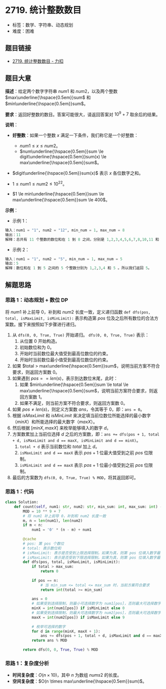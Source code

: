 # 2719. 统计整数数目

- 标签：数学、字符串、动态规划
- 难度：困难

## 题目链接

- [2719. 统计整数数目 - 力扣](https://leetcode.cn/problems/count-of-integers/)

## 题目大意

**描述**：给定两个数字字符串 $num1$ 和 $num2$，以及两个整数 $max\underline{\hspace{0.5em}}sum$ 和 $min\underline{\hspace{0.5em}}sum$。

**要求**：返回好整数的数目。答案可能很大，请返回答案对 $10^9 + 7$ 取余后的结果。

**说明**：

- **好整数**：如果一个整数 $x$ 满足一下条件，我们称它是一个好整数：
  - $num1 \le x \le num2$。
  - $num\underline{\hspace{0.5em}}sum \le digit\underline{\hspace{0.5em}}sum(x) \le max\underline{\hspace{0.5em}}sum$。

- $digit\underline{\hspace{0.5em}}sum(x)$ 表示 $x$ 各位数字之和。
- $1 \le num1 \le num2 \le 10^{22}$。
- $1 \le min\underline{\hspace{0.5em}}sum \le max\underline{\hspace{0.5em}}sum \le 400$。

**示例**：

- 示例 1：

```python
输入：num1 = "1", num2 = "12", min_num = 1, max_num = 8
输出：11
解释：总共有 11 个整数的数位和在 1 到 8 之间，分别是 1,2,3,4,5,6,7,8,10,11 和 12 。所以我们返回 11。
```

- 示例 2：

```python
输入：num1 = "1", num2 = "5", min_num = 1, max_num = 5
输出：5
解释：数位和在 1 到 5 之间的 5 个整数分别为 1,2,3,4 和 5 。所以我们返回 5。
```

## 解题思路

### 思路 1：动态规划 + 数位 DP

将 $num1$ 补上前导 $0$，补到和 $num2$ 长度一致，定义递归函数 `def dfs(pos, total, isMaxLimit, isMinLimit):` 表示构造第 $pos$ 位及之后所有数位的合法方案数。接下来按照如下步骤进行递归。

1. 从 `dfs(0, 0, True, True)` 开始递归。 `dfs(0, 0, True, True)` 表示：
	1. 从位置 $0$ 开始构造。
	2. 初始数位和为 $0$。
	3. 开始时当前数位最大值受到最高位数位的约束。
	4. 开始时当前数位最小值受到最高位数位的约束。
2. 如果 $total > max\underline{\hspace{0.5em}}sum$，说明当前方案不符合要求，则返回方案数 $0$。
3. 如果遇到  $pos == len(s)$，表示到达数位末尾，此时：
	1. 如果 $min\underline{\hspace{0.5em}}sum \le total \le max\underline{\hspace{0.5em}}sum$，说明当前方案符合要求，则返回方案数 $1$。
	2. 如果不满足，则当前方案不符合要求，则返回方案数 $0$。
4. 如果 $pos \ne len(s)$，则定义方案数 $ans$，令其等于 $0$，即：`ans = 0`。
5. 根据 $isMaxLimit$ 和 $isMinLimit$ 来决定填当前位数位所能选择的最小数字（$minX$）和所能选择的最大数字（$maxX$）。
6. 然后根据 $[minX, maxX]$ 来枚举能够填入的数字 $d$。
7. 方案数累加上当前位选择 $d$ 之后的方案数，即：`ans += dfs(pos + 1, total + d, isMaxLimit and d == maxX, isMinLimit and d == minX)`。
	1. `total + d` 表示当前数位和 $total$ 加上 $d$。
	2. `isMaxLimit and d == maxX` 表示 $pos + 1$ 位最大值受到之前 $pos$ 位限制。
	3. `isMinLimit and d == maxX` 表示 $pos + 1$ 位最小值受到之前 $pos$ 位限制。
8. 最后的方案数为 `dfs(0, 0, True, True) % MOD`，将其返回即可。

### 思路 1：代码

```python
class Solution:
    def count(self, num1: str, num2: str, min_sum: int, max_sum: int) -> int:
        MOD = 10 ** 9 + 7
        # 将 num1 补上前导 0，补到和 num2 长度一致
        m, n = len(num1), len(num2)
        if m < n:
            num1 = '0' * (n - m) + num1
        
        @cache
        # pos: 第 pos 个数位
        # total: 表示数位和
        # isMaxLimit: 表示是否受到上限选择限制。如果为真，则第 pos 位填入数字最多为 s[pos]；如果为假，则最大可为 9。
        # isMaxLimit: 表示是否受到下限选择限制。如果为真，则第 pos 位填入数字最小为 s[pos]；如果为假，则最小可为 0。
        def dfs(pos, total, isMaxLimit, isMinLimit):
            if total > max_sum:
                return 0
            
            if pos == n:
                # 当 min_sum <= total <= max_sum 时，当前方案符合要求
                return int(total >= min_sum)
            
            ans = 0
            # 如果受到选择限制，则最小可选择数字为 num1[pos]，否则最大可选择数字为 0。
            minX = int(num1[pos]) if isMinLimit else 0
            # 如果受到选择限制，则最大可选择数字为 num2[pos]，否则最大可选择数字为 9。
            maxX = int(num2[pos]) if isMaxLimit else 9
            
            # 枚举可选择的数字
            for d in range(minX, maxX + 1): 
                ans += dfs(pos + 1, total + d, isMaxLimit and d == maxX, isMinLimit and d == minX)
            return ans % MOD
    
        return dfs(0, 0, True, True) % MOD
```

### 思路 1：复杂度分析

- **时间复杂度**：$O(n \times 10)$，其中 $n$ 为数组 $nums2$ 的长度。
- **空间复杂度**：$O(n \times max\underline{\hspace{0.5em}}sum)$。


